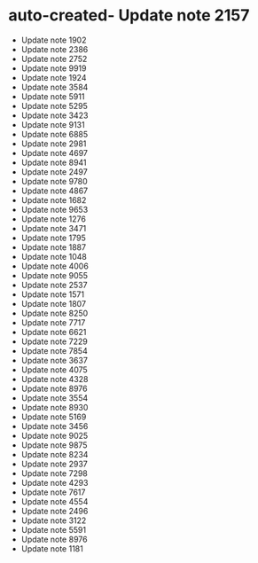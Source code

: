 # auto-created- Update note 2157
- Update note 1902
- Update note 2386
- Update note 2752
- Update note 9919
- Update note 1924
- Update note 3584
- Update note 5911
- Update note 5295
- Update note 3423
- Update note 9131
- Update note 6885
- Update note 2981
- Update note 4697
- Update note 8941
- Update note 2497
- Update note 9780
- Update note 4867
- Update note 1682
- Update note 9653
- Update note 1276
- Update note 3471
- Update note 1795
- Update note 1887
- Update note 1048
- Update note 4006
- Update note 9055
- Update note 2537
- Update note 1571
- Update note 1807
- Update note 8250
- Update note 7717
- Update note 6621
- Update note 7229
- Update note 7854
- Update note 3637
- Update note 4075
- Update note 4328
- Update note 8976
- Update note 3554
- Update note 8930
- Update note 5169
- Update note 3456
- Update note 9025
- Update note 9875
- Update note 8234
- Update note 2937
- Update note 7298
- Update note 4293
- Update note 7617
- Update note 4554
- Update note 2496
- Update note 3122
- Update note 5591
- Update note 8976
- Update note 1181
